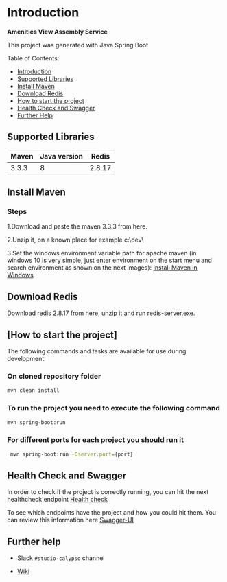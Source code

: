 # Introduction

**Amenities View Assembly Service**

This project was generated with Java Spring Boot

Table of Contents:

- [Introduction](#introduction)
- [Supported Libraries](#supported-libraries)
- [Install Maven](#install-maven)
- [Download Redis](#download-redis)
- [How to start the project](#how-to-start-the-project)
- [Health Check and Swagger](#health-check-and-swagger)
- [Further Help](#further-help)

## Supported Libraries

|   Maven  |  Java version  | Redis |
|----------|--------|--------|
| 3.3.3   | 8 | 2.8.17 |


## Install Maven

### Steps

1.Download and paste the maven 3.3.3 from here.

2.Unzip it, on a known place for example c:\dev\

3.Set the windows environment variable path for apache maven (in windows 10 is very 
simple, just enter environment on the start menu and search environment as shown on the next images): 
[Install Maven in Windows](https://docs.google.com/document/d/1wCpLwV6_6ypIVP0is2JclZqHuhpqJZRbbtm4EEeW5WE/)

## Download Redis

Download redis 2.8.17 from here, unzip it and run redis-server.exe.

## [How to start the project]

The following commands and tasks are available for use during development:

### On cloned repository folder

```bash
mvn clean install
```

### To run the project you need to execute the following command

```bash 
mvn spring-boot:run
```

### For different ports for each project you should run it
```bash 
 mvn spring-boot:run -Dserver.port={port}
```

## Health Check and Swagger

In order to check if the project is correctly running, you can hit the next healthcheck endpoint
[Health check](http://localhost:8090/dcl-amenities-vas/healthcheck)

To see which endpoints have the project and how you could hit them. You can review this information here
[Swagger-UI](http://localhost:8090/dcl-amenities-vas/swagger-ui.html#/)

## Further help

- Slack `#studio-calypso` channel

- [Wiki](https://wiki.wdpro.wdig.com/pages/viewpage.action?pageId=137112339)



